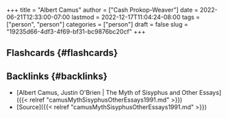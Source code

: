 +++
title = "Albert Camus"
author = ["Cash Prokop-Weaver"]
date = 2022-06-21T12:33:00-07:00
lastmod = 2022-12-17T11:04:24-08:00
tags = ["person", "person"]
categories = ["person"]
draft = false
slug = "19235d66-4df3-4f69-bf31-bc9876bc20cf"
+++

## Flashcards {#flashcards}


## Backlinks {#backlinks}

-   [Albert Camus, Justin O'Brien | The Myth of Sisyphus and Other Essays]({{< relref "camusMythSisyphusOtherEssays1991.md" >}})
-   [Source]({{< relref "camusMythSisyphusOtherEssays1991.md" >}})

